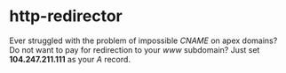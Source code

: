 # http-redirector

Ever struggled with the problem of impossible *CNAME* on apex domains? Do not want to pay for redirection to your *www* subdomain? Just set **104.247.211.111** as your *A* record.

